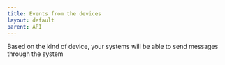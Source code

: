```yaml
---
title: Events from the devices
layout: default
parent: API
---
```


Based on the kind of device, your systems will be able to send messages through the system
